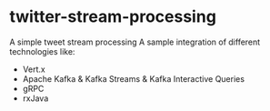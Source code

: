 # twitter-stream-processing
A simple tweet stream processing
A sample integration of different technologies like:

- Vert.x
- Apache Kafka & Kafka Streams & Kafka Interactive Queries
- gRPC
- rxJava 
